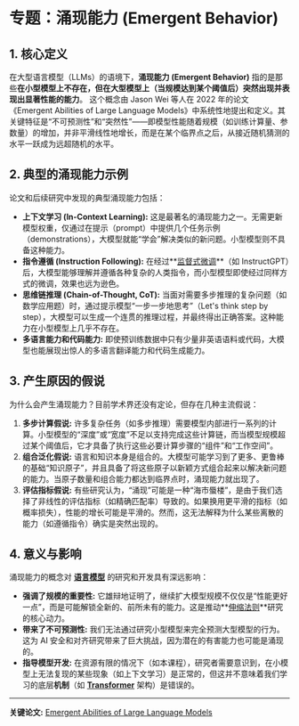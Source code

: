 # 专题：涌现能力 (Emergent Behavior)
## 1. 核心定义
在大型语言模型（LLMs）的语境下，**涌现能力 (Emergent Behavior)** 指的是那些**在小型模型上不存在，但在大型模型上（当规模达到某个阈值后）突然出现并表现出显著性能的能力**。
这个概念由 Jason Wei 等人在 2022 年的论文《Emergent Abilities of Large Language Models》中系统性地提出和定义。其关键特征是“不可预测性”和“突然性”——即模型性能随着规模（如训练计算量、参数量）的增加，并非平滑线性地增长，而是在某个临界点之后，从接近随机猜测的水平一跃成为远超随机的水平。
## 2. 典型的涌现能力示例
论文和后续研究中发现的典型涌现能力包括：
*   **上下文学习 (In-Context Learning):** 这是最著名的涌现能力之一。无需更新模型权重，仅通过在提示（prompt）中提供几个任务示例（demonstrations），大模型就能“学会”解决类似的新问题。小型模型则不具备这种能力。
*   **指令遵循 (Instruction Following):** 在经过**[监督式微调](./Lecture1-Supervised-Fine-Tuning.md)**（如 InstructGPT）后，大模型能够理解并遵循各种复杂的人类指令，而小型模型即使经过同样方式的微调，效果也远为逊色。
*   **思维链推理 (Chain-of-Thought, CoT):** 当面对需要多步推理的复杂问题（如数学应用题）时，通过提示模型“一步一步地思考”（Let's think step by step），大模型可以生成一个连贯的推理过程，并最终得出正确答案。这种能力在小型模型上几乎不存在。
*   **多语言能力和代码能力:** 即使预训练数据中只有少量非英语语料或代码，大模型也能展现出惊人的多语言翻译能力和代码生成能力。
## 3. 产生原因的假说
为什么会产生涌现能力？目前学术界还没有定论，但存在几种主流假说：
1.  **多步计算假说:** 许多复杂任务（如多步推理）需要模型内部进行一系列的计算。小型模型的“深度”或“宽度”不足以支持完成这些计算链，而当模型规模超过某个阈值后，它才具备了执行这些必要计算步骤的“组件”和“工作空间”。
2.  **组合泛化假说:** 语言和知识本身是组合的。大模型可能学习到了更多、更鲁棒的基础“知识原子”，并且具备了将这些原子以新颖方式组合起来以解决新问题的能力。当原子数量和组合能力都达到临界点时，涌现能力就出现了。
3.  **评估指标假说:** 有些研究认为，“涌现”可能是一种“海市蜃楼”，是由于我们选择了非线性的评估指标（如精确匹配率）导致的。如果换用更平滑的指标（如概率损失），性能的增长可能是平滑的。然而，这无法解释为什么某些离散的能力（如遵循指令）确实是突然出现的。
## 4. 意义与影响
涌现能力的概念对 **[语言模型](./Lecture1-Language-Models.md)** 的研究和开发具有深远影响：
*   **强调了规模的重要性:** 它雄辩地证明了，继续扩大模型规模不仅仅是“性能更好一点”，而是可能解锁全新的、前所未有的能力。这是推动**[伸缩法则](./Lecture1-Scaling-Laws.md)**研究的核心动力。
*   **带来了不可预测性:** 我们无法通过研究小型模型来完全预测大型模型的行为。这为 AI 安全和对齐研究带来了巨大挑战，因为潜在的有害能力也可能是涌现的。
*   **指导模型开发:** 在资源有限的情况下（如本课程），研究者需要意识到，在小模型上无法复现的某些现象（如上下文学习）是正常的，但这并不意味着我们学习的底层**机制**（如 **[Transformer](./Lecture1-Transformer.md)** 架构）是错误的。
---
**关键论文:** [Emergent Abilities of Large Language Models](https://arxiv.org/abs/2206.07682)